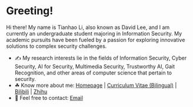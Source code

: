 # Greeting!

Hi there! My name is Tianhao Li, also known as David Lee, and I am currently an undergraduate student majoring in Information Security. My academic pursuits have been fueled by a passion for exploring innovative solutions to complex security challenges.

- ✍ My research interests lie in the fields of Information Security, Cyber Security, AI for Security, Multimedia Security, Trustworthy AI, Gait Recognition, and other areas of computer science that pertain to security.
- ☘ Know more about me: [Homepage](https://litianhao.life) | [Curriculum Vitae (Bilingual)](https://litianhao.life/files/cv/cv-bilingual-tianhaoli.pdf) | [Bilibili](https://space.bilibili.com/288683260) | [Zhihu](https://www.zhihu.com/people/li-tian-hao-1-98)
- 💬 Feel free to contact: [Email](mailto:davidlee0x01@proton.me) 
